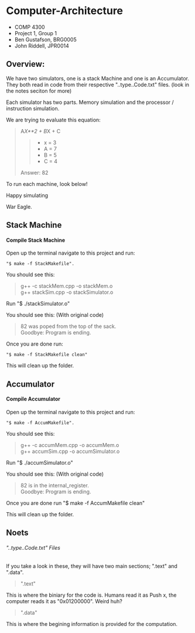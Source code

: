 Computer-Architecture
=====================
- COMP 4300 
- Project 1, Group 1
- Ben Gustafson, BRG0005
- John Riddell, JPR0014

Overview:
-------------

We have two simulators, one is a stack Machine and one is an Accumulator.
They both read in code from their respective "..type..Code.txt" files. (look in the notes seciton for more) 

Each simulator has two parts. Memory simulation and the processor / instruction simulation.

We are trying to evaluate this equation: 

>A*X**2 + B*X + C
>> - x = 3
>> - A = 7
>> - B = 5
>> - C = 4
>
> Answer: 82

To run each machine, look below!

Happy simulating

War Eagle.



Stack Machine
-------------

#### Compile Stack Machine ####

Open up the terminal navigate to this project and run:
	
	"$ make -f StackMakefile".

You should see this:

>g++ -c stackMem.cpp -o stackMem.o <br/>
>g++ stackSim.cpp -o stackSimulator.o

Run "$ ./stackSimulator.o"

You should see this: (With original code)

>82 was poped from the top of the sack. <br/>
>Goodbye: Program is ending.

Once you are done run:
	
	"$ make -f StackMakefile clean"

This will clean up the folder.


Accumulator
-------------

#### Compile Accumulator ####

Open up the terminal navigate to this project and run:
	
	"$ make -f AccumMakefile".

You should see this:

>g++ -c accumMem.cpp -o accumMem.o <br/>
>g++ accumSim.cpp -o accumSimulator.o

Run 
	"$ ./accumSimulator.o"

You should see this: (With original code)

>82 is in the internal_register. <br/>
>Goodbye: Program is ending.

Once you are done run "$ make -f AccumMakefile clean"

This will clean up the folder.

Noets
-------------

###### "..type..Code.txt" Files #####

If you take a look in these, they will have two main sections; ".text" and ".data".

>".text"

This is where the biniary for the code is. Humans read it as Push x, the computer reads it as "0x01200000". Weird huh?

>".data"

This is where the begining information is provided for the computation.
